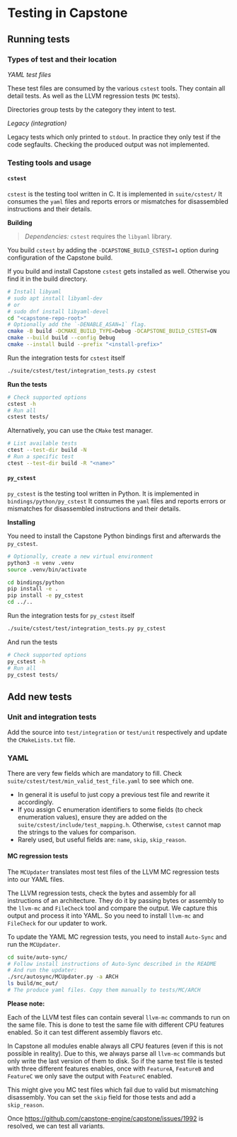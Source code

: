 # Testing in Capstone

## Running tests

### Types of test and their location

_YAML test files_

These test files are consumed by the various `cstest` tools.
They contain all detail tests. As well as the LLVM regression tests (`MC` tests).

Directories group tests by the category they intent to test.

_Legacy (integration)_

Legacy tests which only printed to `stdout`. In practice they only test if the code segfaults.
Checking the produced output was not implemented.

### Testing tools and usage

#### `cstest`

`cstest` is the testing tool written in C. It is implemented in `suite/cstest/`
It consumes the `yaml` files and reports errors or mismatches for disassembled instructions and their details.

**Building**

> _Dependencies:_ `cstest` requires the `libyaml` library.

You build `cstest` by adding the `-DCAPSTONE_BUILD_CSTEST=1` option during configuration of the Capstone build.

If you build and install Capstone `cstest` gets installed as well.
Otherwise you find it in the build directory.

```bash
# Install libyaml
# sudo apt install libyaml-dev
# or
# sudo dnf install libyaml-devel
cd "<capstone-repo-root>"
# Optionally add the `-DENABLE_ASAN=1` flag.
cmake -B build -DCMAKE_BUILD_TYPE=Debug -DCAPSTONE_BUILD_CSTEST=ON
cmake --build build --config Debug
cmake --install build --prefix "<install-prefix>"
```

Run the integration tests for `cstest` itself

```bash
./suite/cstest/test/integration_tests.py cstest
```

**Run the tests**

```bash
# Check supported options
cstest -h
# Run all
cstest tests/
```

Alternatively, you can use the `CMake` test manager.

```bash
# List available tests
ctest --test-dir build -N
# Run a specific test
ctest --test-dir build -R "<name>"
```

#### `py_cstest`

`py_cstest` is the testing tool written in Python. It is implemented in `bindings/python/py_cstest`
It consumes the `yaml` files and reports errors or mismatches for disassembled instructions and their details.

**Installing**

You need to install the Capstone Python bindings first and afterwards the `py_cstest`.

```bash
# Optionally, create a new virtual environment
python3 -m venv .venv
source .venv/bin/activate

cd bindings/python
pip install -e .
pip install -e py_cstest
cd ../..
```

Run the integration tests for `py_cstest` itself

```bash
./suite/cstest/test/integration_tests.py py_cstest
```

And run the tests

```bash
# Check supported options
py_cstest -h
# Run all
py_cstest tests/
```

## Add new tests

### Unit and integration tests

Add the source into `test/integration` or `test/unit` respectively and update the `CMakeLists.txt` file.

### YAML

There are very few fields which are mandatory to fill.
Check `suite/cstest/test/min_valid_test_file.yaml` to see which one.

- In general it is useful to just copy a previous test file and rewrite it accordingly.
- If you assign C enumeration identifiers to some fields (to check enumeration values),
ensure they are added on the `suite/cstest/include/test_mapping.h`. Otherwise, `cstest` cannot map the strings
to the values for comparison.
- Rarely used, but useful fields are: `name`, `skip`, `skip_reason`.

#### MC regression tests

The `MCUpdater` translates most test files of the LLVM MC regression tests into our YAML files.

The LLVM regression tests, check the bytes and assembly for all instructions of an architecture.
They do it by passing bytes or assembly to the `llvm-mc` and `FileCheck` tool and compare the output.
We capture this output and process it into YAML.
So you need to install `llvm-mc` and `FileCheck` for our updater to work.

To update the YAML MC regression tests, you need to install `Auto-Sync` and run the `MCUpdater`.

```bash
cd suite/auto-sync/
# Follow install instructions of Auto-Sync described in the README
# And run the updater:
./src/autosync/MCUpdater.py -a ARCH
ls build/mc_out/
# The produce yaml files. Copy them manually to tests/MC/ARCH
```

**Please note:**

Each of the LLVM test files can contain several `llvm-mc` commands to run on the same file.
This is done to test the same file with different CPU features enabled.
So it can test different assembly flavors etc.

In Capstone all modules enable always all CPU features (even if this is not
possible in reality).
Due to this, we always parse all `llvm-mc` commands but only write the last version of them to disk.
So if the same test file is tested with three different features enables, once with `FeatureA`, `FeatureB` and `FeatureC`
we only save the output with `FeatureC` enabled.

This might give you MC test files which fail due to valid but mismatching disassembly.
You can set the `skip` field for those tests and add a `skip_reason`.

Once https://github.com/capstone-engine/capstone/issues/1992 is resolved, we can
test all variants.
